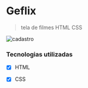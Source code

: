 # Geflix
>   tela de filmes HTML CSS
<img src="https://github.com/gfranca11/12/blob/main/img/Anima%C3%A7%C3%A3o.gif" alt="cadastro">

### Tecnologias utilizadas

- [x] HTML
- [x] CSS

